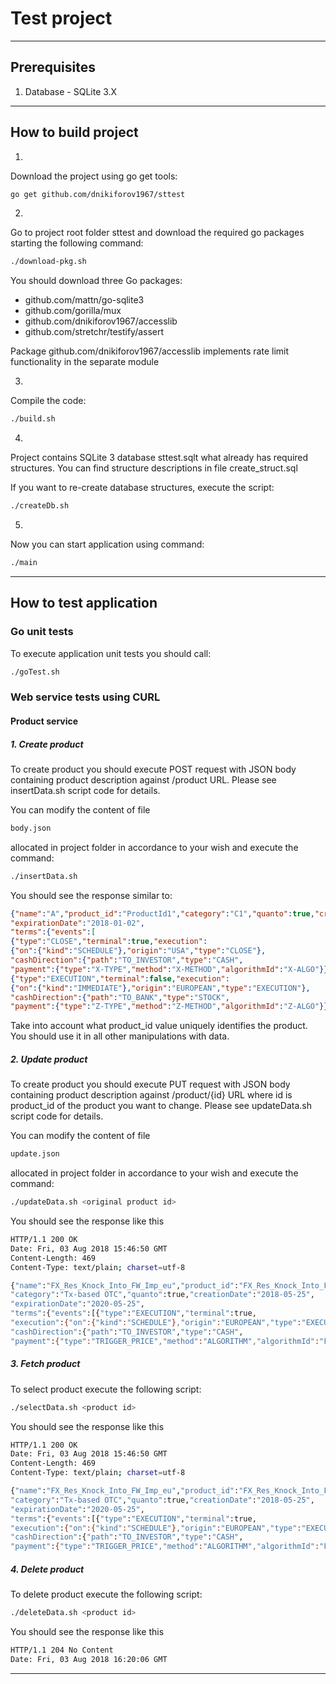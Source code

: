 # Test project

---

## Prerequisites

1. Database - SQLite 3.X
---
## How to build project

1. 

Download the project using go get tools:

```sh
go get github.com/dnikiforov1967/sttest
```

2.

Go to project root folder sttest and download the required go packages starting the following command:

```sh
./download-pkg.sh
```

You should download three Go packages:

* github.com/mattn/go-sqlite3
* github.com/gorilla/mux
* github.com/dnikiforov1967/accesslib
* github.com/stretchr/testify/assert

Package github.com/dnikiforov1967/accesslib implements rate limit functionality in the separate module

3. 

Compile the code:

```sh
./build.sh
``` 

4.

Project contains SQLite 3 database sttest.sqlt what already has required structures.
You can find structure descriptions in file create_struct.sql

If you want to re-create database structures, execute the script:

```sh
./createDb.sh
```

5.

Now you can start application using command:

```sh
./main
```
---

## How to test application

### Go unit tests

To execute application unit tests you should call:

```sh
./goTest.sh
```

### Web service tests using CURL

#### Product service

##### 1. Create product

To create product you should execute POST request with JSON body containing product description
against /product URL. Please see insertData.sh script code for details.

You can modify the content of file 

```sh
body.json 
```

allocated in project folder in accordance to your wish and execute the command:

```sh
./insertData.sh
```

You should see the response similar to:

```json
{"name":"A","product_id":"ProductId1","category":"C1","quanto":true,"creationDate":"2018-08-03",
"expirationDate":"2018-01-02",
"terms":{"events":[
{"type":"CLOSE","terminal":true,"execution":
{"on":{"kind":"SCHEDULE"},"origin":"USA","type":"CLOSE"},
"cashDirection":{"path":"TO_INVESTOR","type":"CASH",
"payment":{"type":"X-TYPE","method":"X-METHOD","algorithmId":"X-ALGO"}}},
{"type":"EXECUTION","terminal":false,"execution":
{"on":{"kind":"IMMEDIATE"},"origin":"EUROPEAN","type":"EXECUTION"},
"cashDirection":{"path":"TO_BANK","type":"STOCK",
"payment":{"type":"Z-TYPE","method":"Z-METHOD","algorithmId":"Z-ALGO"}}}]}}
``` 

Take into account what product_id value uniquely identifies the product. You should use it 
in all other manipulations with data.

##### 2. Update product

To create product you should execute PUT request with JSON body containing product description
against /product/{id} URL where id is product_id of the product you want to change. 
Please see updateData.sh script code for details.

You can modify the content of file 

```sh
update.json 
```

allocated in project folder in accordance to your wish and execute the command:

```sh
./updateData.sh <original product id>
```

You should see the response like this

```sh
HTTP/1.1 200 OK
Date: Fri, 03 Aug 2018 15:46:50 GMT
Content-Length: 469
Content-Type: text/plain; charset=utf-8

{"name":"FX_Res_Knock_Into_FW_Imp_eu","product_id":"FX_Res_Knock_Into_FW_Imp_eu",
"category":"Tx-based OTC","quanto":true,"creationDate":"2018-05-25",
"expirationDate":"2020-05-25",
"terms":{"events":[{"type":"EXECUTION","terminal":true,
"execution":{"on":{"kind":"SCHEDULE"},"origin":"EUROPEAN","type":"EXECUTION"},
"cashDirection":{"path":"TO_INVESTOR","type":"CASH",
"payment":{"type":"TRIGGER_PRICE","method":"ALGORITHM","algorithmId":"FX_Res_Knock_Into_FW_Imp_eu"}}}]}}
```

##### 3. Fetch product

To select product execute the following script:

```sh
./selectData.sh <product id>
``` 

You should see the response like this

```sh
HTTP/1.1 200 OK
Date: Fri, 03 Aug 2018 15:46:50 GMT
Content-Length: 469
Content-Type: text/plain; charset=utf-8

{"name":"FX_Res_Knock_Into_FW_Imp_eu","product_id":"FX_Res_Knock_Into_FW_Imp_eu",
"category":"Tx-based OTC","quanto":true,"creationDate":"2018-05-25",
"expirationDate":"2020-05-25",
"terms":{"events":[{"type":"EXECUTION","terminal":true,
"execution":{"on":{"kind":"SCHEDULE"},"origin":"EUROPEAN","type":"EXECUTION"},
"cashDirection":{"path":"TO_INVESTOR","type":"CASH",
"payment":{"type":"TRIGGER_PRICE","method":"ALGORITHM","algorithmId":"FX_Res_Knock_Into_FW_Imp_eu"}}}]}}
```

##### 4. Delete product

To delete product execute the following script:

```sh
./deleteData.sh <product id>
``` 

You should see the response like this

```sh
HTTP/1.1 204 No Content
Date: Fri, 03 Aug 2018 16:20:06 GMT
```
---
